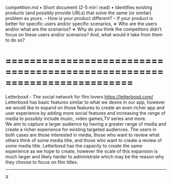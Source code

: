 competition.md 
• Short document (2-5 min’ read) 
• Identifies existing products (and possibly provide URLs) that solve the same (or similar) problem as yours. 
– How is your product different? 
– If your product is better for specific users and/or specific scenarios, 
∗ Who are the users and/or what are the scenarios? 
∗ Why do you think the competitors didn’t focus on these users and/or scenarios? And, what would it take from them to do so? 

=========================================================================
=========================================================================

Letterboxd - The social network for film lovers
https://letterboxd.com/ 
Letterboxd has basic features similar to what we desire in our app,  however we would like to expand on those features to create an even richer app and user experience by adding more social features and increasing the range of media to possibly include music, video games,TV series and more.  
We aim to capture a larger audience by having a greater range of media and create a richer experience for existing targeted audiences.
The users in both cases are those interested in media, those who want to review what others think of some media title, and those who want to create a review of some media title.
Letterboxd has the capacity to create the same experience as we hope to create, however the scale of this expansion is much larger and likely harder to administrate which may be the reason why they choose to focus on film titles.  


-----------------------------------------------------------------

X

